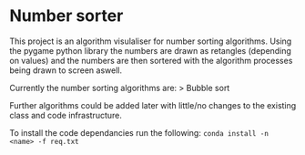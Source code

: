 # Number sorter

This project is an algorithm visulaliser for number sorting algorithms. Using the pygame python library the numbers are drawn as retangles (depending on values) and the numbers are then sortered with the algorithm processes being drawn to screen aswell. 

Currently the number sorting algorithms are:
    > Bubble sort 

Further algorithms could be added later with little/no changes to the existing class and code infrastructure. 

To install the code dependancies run the following: 
`conda install -n <name> -f req.txt`